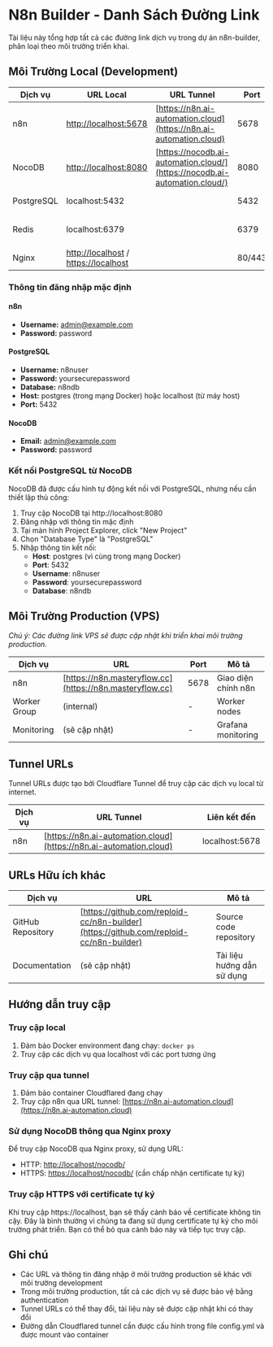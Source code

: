 # N8n Builder - Danh Sách Đường Link

Tài liệu này tổng hợp tất cả các đường link dịch vụ trong dự án n8n-builder, phân loại theo môi trường triển khai.

## Môi Trường Local (Development)

| Dịch vụ | URL Local | URL Tunnel | Port | Mô tả |
|---------|-----------|------------|------|-------|
| n8n | [http://localhost:5678](http://localhost:5678) | [https://n8n.ai-automation.cloud](https://n8n.ai-automation.cloud) | 5678 | Giao diện chính n8n |
| NocoDB | [http://localhost:8080](http://localhost:8080) | [https://nocodb.ai-automation.cloud/](https://nocodb.ai-automation.cloud/) | 8080 | Database web interface |
| PostgreSQL | localhost:5432 | | 5432 | Database server |
| Redis | localhost:6379 | | 6379 | Cache và message queue |
| Nginx | [http://localhost](http://localhost) / [https://localhost](https://localhost) | | 80/443 | Web server |

### Thông tin đăng nhập mặc định

#### n8n
- **Username:** admin@example.com
- **Password:** password

#### PostgreSQL
- **Username:** n8nuser
- **Password:** yoursecurepassword
- **Database:** n8ndb
- **Host:** postgres (trong mạng Docker) hoặc localhost (từ máy host)
- **Port:** 5432

#### NocoDB
- **Email:** admin@example.com
- **Password:** password

### Kết nối PostgreSQL từ NocoDB

NocoDB đã được cấu hình tự động kết nối với PostgreSQL, nhưng nếu cần thiết lập thủ công:

1. Truy cập NocoDB tại http://localhost:8080
2. Đăng nhập với thông tin mặc định
3. Tại màn hình Project Explorer, click "New Project"
4. Chọn "Database Type" là "PostgreSQL"
5. Nhập thông tin kết nối:
   - **Host**: postgres (vì cùng trong mạng Docker)
   - **Port**: 5432
   - **Username**: n8nuser
   - **Password**: yoursecurepassword
   - **Database**: n8ndb

## Môi Trường Production (VPS)

*Chú ý: Các đường link VPS sẽ được cập nhật khi triển khai môi trường production.*

| Dịch vụ | URL | Port | Mô tả |
|---------|-----|------|-------|
| n8n | [https://n8n.masteryflow.cc](https://n8n.masteryflow.cc) | 5678 | Giao diện chính n8n |
| Worker Group | (internal) | - | Worker nodes |
| Monitoring | (sẽ cập nhật) | - | Grafana monitoring |

## Tunnel URLs

Tunnel URLs được tạo bởi Cloudflare Tunnel để truy cập các dịch vụ local từ internet.

| Dịch vụ | URL Tunnel | Liên kết đến |
|---------|------------|--------------|
| n8n | [https://n8n.ai-automation.cloud](https://n8n.ai-automation.cloud) | localhost:5678 |

## URLs Hữu ích khác

| Dịch vụ | URL | Mô tả |
|---------|-----|-------|
| GitHub Repository | [https://github.com/reploid-cc/n8n-builder](https://github.com/reploid-cc/n8n-builder) | Source code repository |
| Documentation | (sẽ cập nhật) | Tài liệu hướng dẫn sử dụng |

## Hướng dẫn truy cập

### Truy cập local
1. Đảm bảo Docker environment đang chạy: `docker ps`
2. Truy cập các dịch vụ qua localhost với các port tương ứng

### Truy cập qua tunnel
1. Đảm bảo container Cloudflared đang chạy
2. Truy cập n8n qua URL tunnel: [https://n8n.ai-automation.cloud](https://n8n.ai-automation.cloud)

### Sử dụng NocoDB thông qua Nginx proxy
Để truy cập NocoDB qua Nginx proxy, sử dụng URL:
- HTTP: [http://localhost/nocodb/](http://localhost/nocodb/)
- HTTPS: [https://localhost/nocodb/](https://localhost/nocodb/) (cần chấp nhận certificate tự ký)

### Truy cập HTTPS với certificate tự ký
Khi truy cập https://localhost, bạn sẽ thấy cảnh báo về certificate không tin cậy. Đây là bình thường vì chúng ta đang sử dụng certificate tự ký cho môi trường phát triển. Bạn có thể bỏ qua cảnh báo này và tiếp tục truy cập.

## Ghi chú
- Các URL và thông tin đăng nhập ở môi trường production sẽ khác với môi trường development
- Trong môi trường production, tất cả các dịch vụ sẽ được bảo vệ bằng authentication
- Tunnel URLs có thể thay đổi, tài liệu này sẽ được cập nhật khi có thay đổi
- Đường dẫn Cloudflared tunnel cần được cấu hình trong file config.yml và được mount vào container 